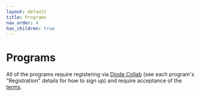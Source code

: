 ```yaml
---
layout: default
title: Programs
nav_order: 4
has_children: true
---
```


# Programs

All of the programs require registering via [Diode Collab](https://diode.io/download#app) (see each program's "Registration" details for how to sign up) and require acceptance of the [terms](/docs/programs/terms.html).

